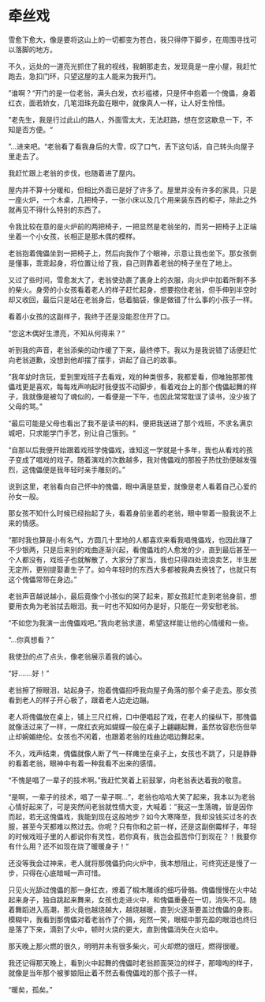 # 牵丝戏

​雪愈下愈大，像是要将这山上的一切都变为苍白，我只得停下脚步，在周围寻找可以落脚的地方。

​不久，远处的一道亮光抓住了我的视线，我朝那走去，发现竟是一座小屋，我赶忙跑去，急扣门环，只望这屋的主人能来为我开门。

​ ”谁啊？“开门的是一位老翁，满头白发，衣衫褴褛，只是怀中抱着一个傀儡，身着红衣，面若娇女，几笔泪珠充盈在眼中，就像真人一样，让人好生怜惜。

”老先生，我是行过此山的路人，外面雪太大，无法赶路，想在您这歇息一下，不知是否方便。“

 ”...进来吧。“老翁看了看我身后的大雪，叹了口气，丢下这句话，自己转头向屋子里走去了。

 我赶忙跟上老翁的步伐，也随着进了屋内。

屋内并不算十分暖和，但相比外面已是好了许多了。屋里并没有许多的家具，只是一座火炉，一个木桌，几把椅子，一张小床以及几个用来装东西的柜子，除此之外就再见不得什么特别的东西了。

令我比较在意的是火炉前的两把椅子，一把显然是老翁坐的，而另一把椅子上正端坐着一个小女孩，长相正是那木偶的模样。

老翁抱着傀儡坐到一把椅子上，然后向我作了个眼神，示意让我也坐下。那女孩倒是懂事，乖乖起身，将位置让给了我，自己则靠着老翁的椅子坐在了地上。

​又过了些时间，雪愈发大了，老翁使劲裹了裹身上的衣服，向火炉中加着所剩不多的柴火。身旁的小女孩看着老人的样子赶忙起身，想要抱住老翁，但手伸到半空时却又收回，最后只是站在老翁身后，低着脑袋，像是做错了什么事的小孩子一样。

看着小女孩的这副样子，我终于还是没能忍住开了口。

”您这木偶好生漂亮，不知从何得来？“

​听到我的声音，老翁添柴的动作缓了下来，最终停下。我以为是我说错了话便赶忙向老翁道歉，没想到他却摆了摆手，讲起了自己的故事。

”我年幼时贪玩，爱到里戏班子去看戏，戏的种类很多，我都爱看，但唯独那那傀儡戏更是喜欢，每每戏声响起时我便拔不动脚步，看着戏台上的那个傀儡起舞的样子，我就像是被勾了魂似的，一看便是一下午，也因此常常耽误了读书，没少挨了父母的骂。”

“最后可能是父母也看出了我不是读书的料，便把我送进了那个戏班，不求名满京城吧，只求能学门手艺，别让自己饿到。“

​“自那以后我便开始跟着戏班学傀儡戏，谁知这一学就是十多年，我也从看戏的孩子变成了唱戏的戏子。随着演戏的次数越多，我对傀儡戏的那股子热忱劲便越发强烈，这傀儡便是我年轻时亲手雕刻的。”

说到这里，老翁看向自己怀中的傀儡，眼中满是慈爱，就像是老人看着自己心爱的孙女一般。

​那女孩不知什么时候已经抬起了头，看着身前坐着的老翁，眼中带着一股我说不上来的情感。

​“那时我也算是小有名气，方圆几十里地的人都喜欢来看我唱傀儡戏，也因此赚了不少银两，只是后来别的戏曲逐渐兴起，看傀儡戏的人愈发的少，直到最后甚至一个人都没有，戏班子也就解散了，大家分了家当，我也只得四处流浪卖艺，半生居无定所，更别提娶妻生子了。如今年轻时的东西大多都被我典去换钱了，也就只有这个傀儡常带在身边。”

​老翁声音越说越小，最后竟像个小孩似的哭了起来，那女孩赶忙走到老翁身前，想要用衣角为老翁拭去眼泪。我一时也不知如何办是好，只能在一旁安慰老翁。

​“不如您为我演一出傀儡戏吧。”我向老翁求道，希望这样能让他的心情缓和一些。

“...你真想看？”

​我使劲的点了点头，像老翁展示着我的诚心。

“好.......好！”

老翁擦了擦眼泪，站起身子，抱着傀儡招呼我向屋子角落的那个桌子走去。那女孩看到老人的样子开心极了，跟着老人边走边蹦。

​老人将傀儡放在桌上，铺上三尺红棉，口中便唱起了戏，在老人的操纵下，那傀儡就像活过来了一样，一席红衣宛如蝴蝶一般在桌子上翩翩起舞，虽然妆容悲伤但举止却婉媚绝伦。女孩也不闲着，也跟着老翁的戏曲边唱边舞起来。

​不久，戏声结束，傀儡就像人断了气一样瘫坐在桌子上，女孩也不跳了，只是静静的看着老翁，眼神中有着一种我看不出来的感情。

​“不愧是唱了一辈子的技术啊。”我赶忙笑着上前鼓掌，向老翁表达着我的敬意。

“是啊，一辈子的技术，唱了一辈子啊...“，老翁也哈哈大笑了起来，我本以为老翁心情好起来了，可是突然间老翁就性情大变，大喊着：”我这一生落魄，皆是因你而起，若无这傀儡戏，我能到现在这般地步？如今大寒降至，我却没钱买过冬的衣服，甚至今天都难以熬过去。你呢？只有你和之前一样，还是这副倒霉样子，年轻的时候戏班子里的人都说你有灵性，若你真有，我岂会孤苦伶仃到现在？！我要你有什么用？还不如现在烧了暖暖身子！“

​还没等我会过神来，老人就将那傀儡扔向火炉中，我本想阻止，可终究还是慢了一步，只得在心底暗喊一声可惜。

​只见火光舔过傀儡的那一身红衣，燎着了椴木雕琢的细巧骨骼。傀儡慢慢在火中站起来身子，独自跳起来舞来，女孩也走进火中，和傀儡重叠在一切，消失不见。随着舞蹈进入高潮，那火竟也越烧越大，越烧越暖，直到火逐渐要盖过傀儡的身影。模糊中，我看到那傀儡对着老翁作了个揖，宛然一笑，眼框中那充盈的眼泪也终归是落了下来，滴到了火中，顿时火烧的更大，直到傀儡消失在火焰中。

​那天晚上那火燃的很久，明明并未有很多柴火，可火却燃的很旺，燃得很暖。

​我还记得那天晚上，看到火中起舞的傀儡时老翁颜面哭泣的样子，那嚎啕的样子，就像是当年那个被爹娘阻止着不然去看傀儡戏的那个孩子一样。

​“暖矣，孤矣。”
